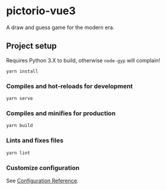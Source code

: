 # pictorio-vue3

A draw and guess game for the modern era.

## Project setup

Requires Python 3.X to build, otherwise `node-gyp` will complain!

```
yarn install
```

### Compiles and hot-reloads for development
```
yarn serve
```

### Compiles and minifies for production
```
yarn build
```

### Lints and fixes files
```
yarn lint
```

### Customize configuration
See [Configuration Reference](https://cli.vuejs.org/config/).
